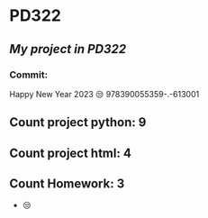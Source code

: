 # PD322
## _My project in PD322_
### Commit:
Happy New Year 2023 😒
978390055359-.-613001
## Count project python: 9
## Count project html: 4
## Count Homework: 3
- 😒
